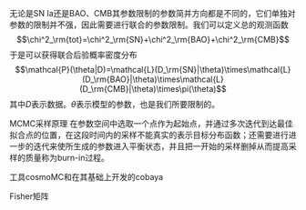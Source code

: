 无论是SN Ia还是BAO、CMB其参数限制的参数简并方向都是不同的，它们单独对参数的限制并不强，因此需要进行联合的参数限制。我们可以定义总的观测函数
$$\chi^2_\rm{tot}=\chi^2_\rm{SN}+\chi^2_\rm{BAO}+\chi^2_\rm{CMB}$$
于是可以获得联合后验概率密度分布
$$\mathcal{P}(\theta|D)=\mathcal{L}(D_\rm{SN}|\theta)\times\mathcal{L}(D_\rm{BAO}|\theta)\times\mathcal{L}(D_\rm{CMB}|\theta)\times\pi(\theta)$$
其中$D$表示数据。$\theta$表示模型的参数，也是我们所要限制的。

MCMC采样原理
在参数空间中选取一个点作为起始点，并通过多次迭代到达最佳拟合点的位置，在这段时间内的采样不能真实的表示目标分布函数；还需要进行进一步的迭代来使所生成的参数进入平衡状态，并且把一开始的采样删掉从而提高采样的质量称为burn-in过程。

工具cosmoMC和在其基础上开发的cobaya



Fisher矩阵

